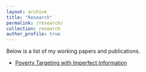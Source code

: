 ```yaml
---
layout: archive
title: "Research"
permalink: /research/
collection: research
author_profile: true
---
```


Below is a list of my working papers and publications.

- [Poverty Targeting with Imperfect Information](/research/poverty-targeting)